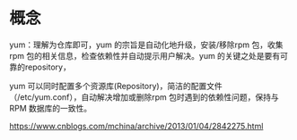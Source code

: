 # 概念

yum：理解为仓库即可，yum 的宗旨是自动化地升级，安装/移除rpm 包，收集rpm 包的相关信息，检查依赖性并自动提示用户解决。yum 的关键之处是要有可靠的repository，

yum 可以同时配置多个资源库(Repository)，简洁的配置文件（/etc/yum.conf），自动解决增加或删除rpm 包时遇到的依赖性问题，保持与RPM 数据库的一致性。

https://www.cnblogs.com/mchina/archive/2013/01/04/2842275.html

